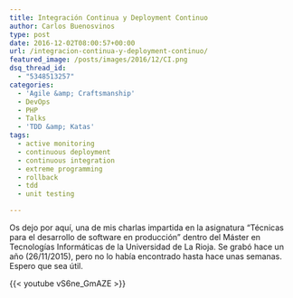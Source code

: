 ```yaml
---
title: Integración Continua y Deployment Continuo
author: Carlos Buenosvinos
type: post
date: 2016-12-02T08:00:57+00:00
url: /integracion-continua-y-deployment-continuo/
featured_image: /posts/images/2016/12/CI.png
dsq_thread_id:
  - "5348513257"
categories:
  - 'Agile &amp; Craftsmanship'
  - DevOps
  - PHP
  - Talks
  - 'TDD &amp; Katas'
tags:
  - active monitoring
  - continuous deployment
  - continuous integration
  - extreme programming
  - rollback
  - tdd
  - unit testing

---
```

Os dejo por aquí, una de mis charlas impartida en la asignatura &#8220;Técnicas para el desarrollo de software en producción&#8221; dentro del Máster en Tecnologías Informáticas de la Universidad de La Rioja. Se grabó hace un año (26/11/2015), pero no lo había encontrado hasta hace unas semanas. Espero que sea útil.<!--more-->

{{< youtube vS6ne_GmAZE >}}